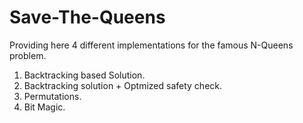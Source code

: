 # Save-The-Queens
Providing here 4 different implementations for the famous N-Queens problem. 

1. Backtracking based Solution. 
2. Backtracking solution + Optmized safety check.
3. Permutations.
4. Bit Magic. 
